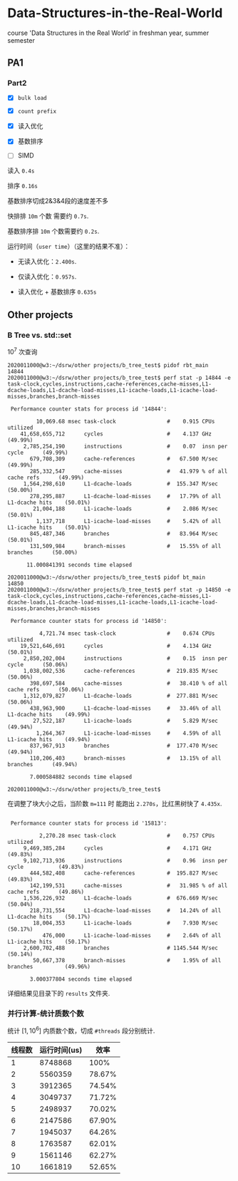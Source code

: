 # Data-Structures-in-the-Real-World
course 'Data Structures in the Real World' in freshman year, summer semester

## PA1

### Part2

- [x] `bulk load`
- [x] `count prefix`
- [x] 读入优化

- [x] 基数排序
- [ ] SIMD



读入 `0.4s`

排序 `0.16s`



基数排序切成2&3&4段的速度差不多

快排排 `10m` 个数 需要约 `0.7s`.

基数排序排 `10m` 个数需要约 `0.2s`.



运行时间（`user time`）（这里的结果不准）：

- 无读入优化：`2.400s`.

- 仅读入优化：`0.957s`.
- 读入优化 + 基数排序 `0.635s`



## Other projects

### B Tree vs. std::set

$10^7$ 次查询

```shell
2020011000@w3:~/dsrw/other projects/b_tree_test$ pidof rbt_main
14844
2020011000@w3:~/dsrw/other projects/b_tree_test$ perf stat -p 14844 -e task-clock,cycles,instructions,cache-references,cache-misses,L1-dcache-loads,L1-dcache-load-misses,L1-icache-loads,L1-icache-load-misses,branches,branch-misses

 Performance counter stats for process id '14844':

         10,069.68 msec task-clock                #    0.915 CPUs utilized
    41,658,655,712      cycles                    #    4.137 GHz      (49.99%)
     2,785,254,190      instructions              #    0.07  insn per cycle      (49.99%)
       679,708,309      cache-references          #   67.500 M/sec      (49.99%)
       285,332,547      cache-misses              #   41.979 % of all cache refs      (49.99%)
     1,564,298,610      L1-dcache-loads           #  155.347 M/sec      (50.00%)
       278,295,887      L1-dcache-load-misses     #   17.79% of all L1-dcache hits    (50.01%)
        21,004,188      L1-icache-loads           #    2.086 M/sec      (50.01%)
         1,137,718      L1-icache-load-misses     #    5.42% of all L1-icache hits    (50.01%)
       845,487,346      branches                  #   83.964 M/sec      (50.01%)
       131,509,984      branch-misses             #   15.55% of all branches      (50.00%)

      11.000841391 seconds time elapsed

2020011000@w3:~/dsrw/other projects/b_tree_test$ pidof bt_main
14850
2020011000@w3:~/dsrw/other projects/b_tree_test$ perf stat -p 14850 -e task-clock,cycles,instructions,cache-references,cache-misses,L1-dcache-loads,L1-dcache-load-misses,L1-icache-loads,L1-icache-load-misses,branches,branch-misses

 Performance counter stats for process id '14850':

          4,721.74 msec task-clock                #    0.674 CPUs utilized
    19,521,646,691      cycles                    #    4.134 GHz      (50.01%)
     2,850,202,004      instructions              #    0.15  insn per cycle      (50.06%)
     1,038,002,536      cache-references          #  219.835 M/sec      (50.06%)
       398,697,584      cache-misses              #   38.410 % of all cache refs      (50.06%)
     1,312,079,827      L1-dcache-loads           #  277.881 M/sec      (50.06%)
       438,963,900      L1-dcache-load-misses     #   33.46% of all L1-dcache hits    (49.99%)
        27,522,187      L1-icache-loads           #    5.829 M/sec      (49.94%)
         1,264,367      L1-icache-load-misses     #    4.59% of all L1-icache hits    (49.94%)
       837,967,913      branches                  #  177.470 M/sec      (49.94%)
       110,206,403      branch-misses             #   13.15% of all branches      (49.94%)

       7.000584882 seconds time elapsed

2020011000@w3:~/dsrw/other projects/b_tree_test$
```



在调整了块大小之后，当阶数 `m=111` 时 能跑出 `2.270s`，比红黑树快了 `4.435x`.

```shell

 Performance counter stats for process id '15813':

          2,270.28 msec task-clock                #    0.757 CPUs utilized          
     9,469,385,284      cycles                    #    4.171 GHz                      (49.83%)
     9,102,713,936      instructions              #    0.96  insn per cycle           (49.83%)
       444,582,408      cache-references          #  195.827 M/sec                    (49.83%)
       142,199,531      cache-misses              #   31.985 % of all cache refs      (49.86%)
     1,536,226,932      L1-dcache-loads           #  676.669 M/sec                    (50.04%)
       218,731,554      L1-dcache-load-misses     #   14.24% of all L1-dcache hits    (50.17%)
        18,004,353      L1-icache-loads           #    7.930 M/sec                    (50.17%)
           476,000      L1-icache-load-misses     #    2.64% of all L1-icache hits    (50.17%)
     2,600,702,488      branches                  # 1145.544 M/sec                    (50.14%)
        50,667,378      branch-misses             #    1.95% of all branches          (49.96%)

       3.000377804 seconds time elapsed
```

详细结果见目录下的 `results` 文件夹.



### 并行计算-统计质数个数

统计 $[1, {10}^6]$ 内质数个数，切成 `#threads` 段分别统计.

| 线程数 | 运行时间(us) | 效率   |
| ------ | ------------ | ------ |
| 1      | 8748868      | 100%   |
| 2      | 5560359      | 78.67% |
| 3      | 3912365      | 74.54% |
| 4      | 3049737      | 71.72% |
| 5      | 2498937      | 70.02% |
| 6      | 2147586      | 67.90% |
| 7      | 1945037      | 64.26% |
| 8      | 1763587      | 62.01% |
| 9      | 1561146      | 62.27% |
| 10     | 1661819      | 52.65% |

